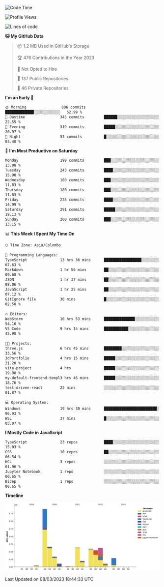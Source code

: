 
<!--START_SECTION:waka-->
![Code Time](http://img.shields.io/badge/Code%20Time-937%20hrs%2054%20mins-blue)

![Profile Views](http://img.shields.io/badge/Profile%20Views-0-blue)

![Lines of code](https://img.shields.io/badge/From%20Hello%20World%20I%27ve%20Written-6.1%20million%20lines%20of%20code-blue)

**🐱 My GitHub Data** 

> 📦 1.2 MB Used in GitHub's Storage 
 > 
> 🏆 476 Contributions in the Year 2023
 > 
> 🚫 Not Opted to Hire
 > 
> 📜 137 Public Repositories 
 > 
> 🔑 46 Private Repositories 
 > 
**I'm an Early 🐤** 

```text
🌞 Morning                806 commits         █████████████░░░░░░░░░░░░   52.99 % 
🌆 Daytime                343 commits         ██████░░░░░░░░░░░░░░░░░░░   22.55 % 
🌃 Evening                319 commits         █████░░░░░░░░░░░░░░░░░░░░   20.97 % 
🌙 Night                  53 commits          █░░░░░░░░░░░░░░░░░░░░░░░░   03.48 % 
```
📅 **I'm Most Productive on Saturday** 

```text
Monday                   199 commits         ███░░░░░░░░░░░░░░░░░░░░░░   13.08 % 
Tuesday                  243 commits         ████░░░░░░░░░░░░░░░░░░░░░   15.98 % 
Wednesday                180 commits         ███░░░░░░░░░░░░░░░░░░░░░░   11.83 % 
Thursday                 180 commits         ███░░░░░░░░░░░░░░░░░░░░░░   11.83 % 
Friday                   228 commits         ████░░░░░░░░░░░░░░░░░░░░░   14.99 % 
Saturday                 291 commits         █████░░░░░░░░░░░░░░░░░░░░   19.13 % 
Sunday                   200 commits         ███░░░░░░░░░░░░░░░░░░░░░░   13.15 % 
```


📊 **This Week I Spent My Time On** 

```text
🕑︎ Time Zone: Asia/Colombo

💬 Programming Languages: 
TypeScript               13 hrs 36 mins      █████████████████░░░░░░░░   67.63 % 
Markdown                 1 hr 56 mins        ██░░░░░░░░░░░░░░░░░░░░░░░   09.68 % 
JSON                     1 hr 37 mins        ██░░░░░░░░░░░░░░░░░░░░░░░   08.06 % 
JavaScript               1 hr 25 mins        ██░░░░░░░░░░░░░░░░░░░░░░░   07.12 % 
GitIgnore file           30 mins             █░░░░░░░░░░░░░░░░░░░░░░░░   02.50 % 

🔥 Editors: 
WebStorm                 10 hrs 53 mins      ██████████████░░░░░░░░░░░   54.10 % 
VS Code                  9 hrs 14 mins       ███████████░░░░░░░░░░░░░░   45.90 % 

🐱‍💻 Projects: 
three.js                 6 hrs 45 mins       ████████░░░░░░░░░░░░░░░░░   33.56 % 
3dPortfolio              4 hrs 15 mins       █████░░░░░░░░░░░░░░░░░░░░   21.20 % 
vite-project             4 hrs               █████░░░░░░░░░░░░░░░░░░░░   19.90 % 
my-default-frontend-templ3 hrs 46 mins       █████░░░░░░░░░░░░░░░░░░░░   18.76 % 
test-driven-react        22 mins             ░░░░░░░░░░░░░░░░░░░░░░░░░   01.87 % 

💻 Operating System: 
Windows                  19 hrs 30 mins      ████████████████████████░   96.93 % 
WSL                      37 mins             █░░░░░░░░░░░░░░░░░░░░░░░░   03.07 % 
```

**I Mostly Code in JavaScript** 

```text
TypeScript               23 repos            ████░░░░░░░░░░░░░░░░░░░░░   15.03 % 
CSS                      10 repos            ██░░░░░░░░░░░░░░░░░░░░░░░   06.54 % 
HCL                      3 repos             ░░░░░░░░░░░░░░░░░░░░░░░░░   01.96 % 
Jupyter Notebook         1 repo              ░░░░░░░░░░░░░░░░░░░░░░░░░   00.65 % 
Bicep                    1 repo              ░░░░░░░░░░░░░░░░░░░░░░░░░   00.65 % 
```



**Timeline**

![Lines of Code chart](https://raw.githubusercontent.com/ccweerasinghe1994/ccweerasinghe1994/master/assets/bar_graph.png)


 Last Updated on 08/03/2023 18:44:33 UTC
<!--END_SECTION:waka-->
